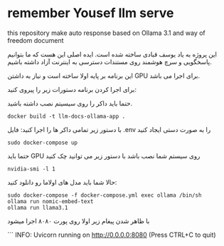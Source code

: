 # remember Yousef llm serve
this repository make auto response based on Ollama 3.1 and way of freedom document

این پروژه به یاد یوسف قبادی ساخته شده است.
ایده اصلی این هست که ما بتوانیم پاسخگویی و سرچ هوشمند روی مستندات دسترسی به اینترنت آزاد داشته باشیم.


این برنامه بر پایه اولا ساخته است و نیاز به داشتن GPU برای اجرا می باشد.

برای اجرا کردن برنامه دستورات زیر را پیروی کنید:

حتما باید داکر را روی سیسیتم نصب داشته باشید.

```
docker build -t llm-docs-ollama-app .
```

با دستور زیر تمامی داکر ها را اجرا کنید:
فایل .env را به صورت دستی ایجاد کنید

```
sudo docker-compose up
```

 حتما باید GPU روی سیستم شما نصب باشد با دستور زیر می توانید چک کنید

```
nvidia-smi -l 1
```

حالا شما باید مدل های اولاما رو دانلود کنید:

```
sudo docker-compose -f docker-compose.yml exec ollama /bin/sh 
ollama run nomic-embed-text
ollama run llama3.1
```

با ظاهر شدن پیغام زیر اولا روی پورت ۸۰۸۰ اجرا میشود

‍‍‍```
INFO:     Uvicorn running on http://0.0.0.0:8080 (Press CTRL+C to quit)
```